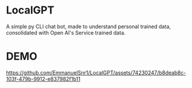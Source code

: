 # LocalGPT
A simple py CLI chat bot, made to understand personal trained data, consolidated with Open AI's Service trained data.

 
# DEMO 

https://github.com/EmmanuelSnr1/LocalGPT/assets/74230247/b8deab8c-103f-479b-9912-e837982f1b11

